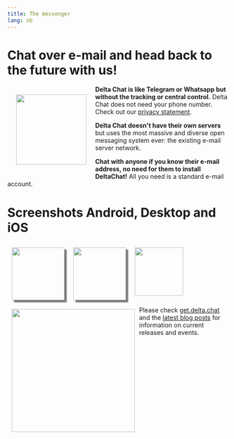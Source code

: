 ```yaml
---
title: The messenger
lang: nb
---
```




<!-- GENERATED FILE -- DO NOT EDIT -->



# Chat over e-mail and head back to the future with us!

<img src="../assets/logos/delta-chat.svg" width="160" style="float: left; margin: 20px;" />

**Delta Chat is like Telegram or Whatsapp but without the tracking or central control.**
Delta Chat does not need your phone number. Check out our [privacy statement](gdpr).

**Delta Chat doesn't have their own servers** but uses the most massive and diverse open messaging 
system ever: the existing e-mail server network.

**Chat with anyone if you know their e-mail address, no need for them to install DeltaChat!** 
All you need is a standard e-mail account.


# Screenshots Android, Desktop and iOS 

<img src="../assets/blog/2019-01-chatlist.png" width="120" 
style="float: left; margin: 10px;display: block;box-shadow: 5px 5px 2px #777;" /> 
<img src="../assets/blog/2019-01-chat.png" width="120" 
style="float: left; margin: 10px;display: block;box-shadow: 5px 5px 2px #777;" /> 

<img src="../assets/blog/desktop-screenshot.png" width="280" style="float:left; margin: 10px" /> 

<img src="../assets/blog/ios_screenshot_chat_view.png" width="110" style="margin: 10px" /> 

Please check [get.delta.chat](https://get.delta.chat) and the [latest blog posts](blog)
for information on current releases and events. 

